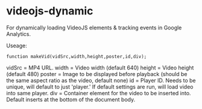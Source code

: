 videojs-dynamic
===============

For dynamically loading VideoJS elements & tracking events in Google Analytics.

Useage:

`function makeVid(vidSrc,width,height,poster,id,div);`

vidSrc = MP4 URL.
width = Video width (default 640)
height = Video height (default 480)
poster = Image to be displayed before playback (should be the same aspect ratio as the video, default none)
id = Player ID. Needs to be unique, will default to just 'player.' If default settings are run, will load video into same player.
div = Container element for the video to be inserted into. Default inserts at the bottom of the document body.
